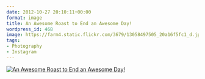 ```yaml
---
date: 2012-10-27 20:10:11+00:00
format: image
title: An Awesome Roast to End an Awesome Day!
wordpress_id: 468
image: https://farm4.static.flickr.com/3679/13058497505_20a16f5fc1_d.jpg
tags:
- Photography
- Instagram
---
```


[![An Awesome Roast to End an Awesome Day!][thm]][img]

[thm]: //farm4.static.flickr.com/3679/13058497505_20a16f5fc1_d.jpg
[img]: //www.flickr.com/photos/richard-perry/13058497505/
